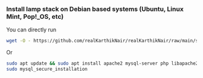 ### Install lamp stack on Debian based systems (Ubuntu, Linux Mint, Pop!_OS, etc)

You can directly run 

```bash
wget -O - https://github.com/realKarthikNair/realKarthikNair/raw/main/scripts/lamp.sh | bash
```

Or 

```bash
sudo apt update && sudo apt install apache2 mysql-server php libapache2-mod-php php-mysql
sudo mysql_secure_installation
```